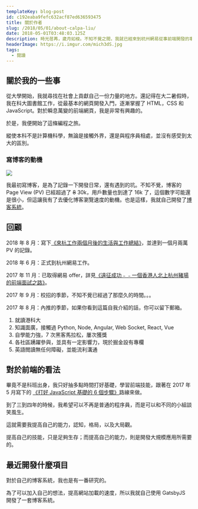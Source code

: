 ```yaml
---
templateKey: blog-post
id: c192eaba9fefc632acf87ed636593475
title: 關於作者
slug: /2018/05/01/about-calpa-liu/
date: 2018-05-01T03:48:03.125Z
description: 時光荏苒，歲月如梭。不知不覺之間，我就已經來到杭州網易從事前端開發的事業。過去，我在香港科技大學就讀化學及環境工程，期間自學前端技術。
headerImage: https://i.imgur.com/mich3dS.jpg
tags:
  - 閱讀
---
```


## 關於我的一些事

從大學開始，我就尋找在社會上貢獻自己一份力量的地方。還記得在大二暑假時，我在科大圖書館工作，從最基本的網頁開發入門，逐漸掌握了 HTML，CSS 和 JavaScript。對於瞬息萬變的前端網頁，我是非常有興趣的。

於是，我便開始了這條編程之旅。

縱使本科不是計算機科學，無論是接觸外界，還是與程序員相處，並沒有感受到太大的區別。

### 寫博客的動機

![](https://i.imgur.com/pimaXpl.png)

我最初寫博客，是為了記錄一下開發日常，還有遇到的坑。不知不覺，博客的 Page View (PV) 已經超過了 ~~8~~ 30k，用戶數量也到達了 16k 了，這個數字可能還是很小，但這讓我有了去優化博客瀏覽速度的動機。也是這樣，我就自己開發了[博客系統][2]。

## 回顧

2018 年 8 月：寫下[《來杭工作兩個月後的生活與工作總結》][3]，並達到一個月兩萬 PV 的記錄。

2018 年 6 月：正式到杭州網易工作。

2017 年 11 月：已取得網易 offer，詳見[《遠征成功﹣﹣一個香港人北上杭州豬場的前端面試之路》][4]。

2017 年 9 月：校招的季節，不知不覺已經過了那麼久的時間。。。

2017 年 8 月：內推的季節，如果你看到這篇自我介紹的話，你可以留下郵箱。

1. 就讀港科大
2. 知識面廣，接觸過 Python, Node, Angular, Web Socket, React, Vue
3. 自學能力強，7 次黑客馬拉松，屢次獲獎
4. 各社區踴躍參與，並具有一定影響力，現於掘金設有專欄
5. 英語閲讀無任何障礙，並能流利溝通

## 對於前端的看法

畢竟不是科班出身，我只好抽多點時間打好基礎，學習前端技能，跟著在 2017 年 5 月寫下的 [《打好 JavaScript 基礎的 6 個步驟》][5]路線來做。

到了三到四年的時候，我希望可以不再是普通的程序員，而是可以和不同的小組談笑風生。

這就需要我提高自己的能力，認知，格局，以及大局觀。

提高自己的技能，只是足夠生存；而提高自己的能力，則是開發大規模應用所需要的。

## 最近開發什麼項目

對於自己的博客系統，我也是有一番研究的。

為了可以加入自己的想法，提高網站加載的速度，所以我就自己使用 GatsbyJS 開發了一套博客系統。

[1]: /2017/11/06/hackathon-summary
[2]: https://github.com/calpa/blog
[3]: /2018/08/19/summary-after-two-months-hang-zhou-life/
[4]: /2017/09/30/hang-zhou-interview-summary/
[5]: /2017/05/21/learn-javascript-in-six-steps/
